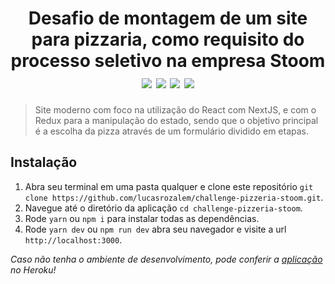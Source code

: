 <h1 align="center">
  Desafio de montagem de um site para pizzaria, como requisito do processo seletivo na empresa Stoom
  <div>
    <img src="https://img.shields.io/badge/-ReactJS-blue" />
    <img src="https://img.shields.io/badge/-NextJS-blueviolet" />
    <img src="https://img.shields.io/badge/-Redux-brightgreen" />
    <img src="https://img.shields.io/badge/-Bootstrap-red" />
  </div>
</h1>

> Site moderno com foco na utilização do React com NextJS, e com o Redux para a manipulação do estado, sendo que o objetivo principal é a escolha da pizza através de um formulário dividido em etapas.

## Instalação

1. Abra seu terminal em uma pasta qualquer e clone este repositório
`git clone https://github.com/lucasrozalem/challenge-pizzeria-stoom.git`.
3. Navegue até o diretório da aplicação `cd challenge-pizzeria-stoom`.
4. Rode `yarn` ou `npm i` para instalar todas as dependências.<br />
5. Rode `yarn dev` ou `npm run dev` abra seu navegador e visite a url `http://localhost:3000`.

_Caso não tenha o ambiente de desenvolvimento, pode conferir a [aplicação](https://challenge-stoom-pizzeria.herokuapp.com/) no Heroku!_

